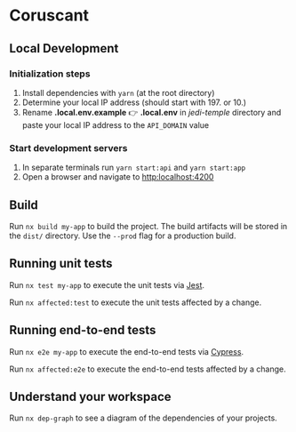 # Coruscant

## Local Development

### Initialization steps

1. Install dependencies with `yarn` (at the root directory)
2. Determine your local IP address (should start with 197. or 10.)
3. Rename **.local.env.example** 👉 **.local.env** in _jedi-temple_ directory and paste your local IP address to the `API_DOMAIN` value

### Start development servers

1. In separate terminals run `yarn start:api` and `yarn start:app`
2. Open a browser and navigate to [http:localhost:4200](http:localhost:4200)

## Build

Run `nx build my-app` to build the project. The build artifacts will be stored in the `dist/` directory. Use the `--prod` flag for a production build.

## Running unit tests

Run `nx test my-app` to execute the unit tests via [Jest](https://jestjs.io).

Run `nx affected:test` to execute the unit tests affected by a change.

## Running end-to-end tests

Run `nx e2e my-app` to execute the end-to-end tests via [Cypress](https://www.cypress.io).

Run `nx affected:e2e` to execute the end-to-end tests affected by a change.

## Understand your workspace

Run `nx dep-graph` to see a diagram of the dependencies of your projects.

